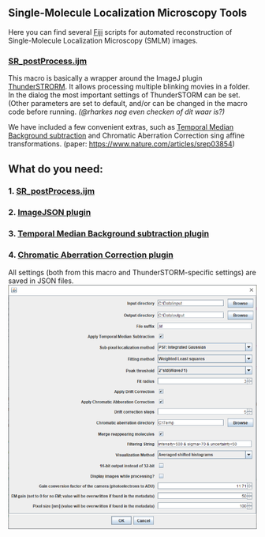 ## Single-Molecule Localization Microscopy Tools

Here you can find several [Fiji](https://fiji.sc) scripts for automated reconstruction of Single-Molecule Localization Microscopy (SMLM) images.

### [SR_postProcess.ijm](https://github.com/Jalink-lab/Temporal-Median-Background-Subtraction/releases)
This macro is basically a wrapper around the ImageJ plugin [ThunderSTRORM](https://zitmen.github.io/thunderstorm/).
It allows processing multiple blinking movies in a folder. In the dialog the most important settings of ThunderSTORM can be set. (Other parameters are set to default, and/or can be changed in the macro code before running. _(@rharkes nog even checken of dit waar is?)_

We have included a few convenient extras, such as [Temporal Median Background subtraction](https://github.com/Jalink-lab/Temporal-Median-Background-Subtraction/releases) and Chromatic Aberration Correction sing affine transformations. (paper: https://www.nature.com/articles/srep03854)

## What do you need:
### 1. [SR_postProcess.ijm](https://github.com/Jalink-lab/SMLM-macro/blob/master/SMLM_process_folder.ijm)
### 2. [ImageJSON plugin](https://github.com/Jalink-lab/ImageJSON/releases/download/v1.0/ImageJSON-1.0.0.jar)
### 3. [Temporal Median Background subtraction plugin](https://github.com/Jalink-lab/SMLM-macro/blob/master/SMLM_process_folder.ijm)
### 4. [Chromatic Aberration Correction plugin](https://github.com/Jalink-lab/Chromatic-Aberration-Correction/releases/download/v1.12/Chromatic-Aberration-Correction-1.12.jar)

All settings (both from this macro and ThunderSTORM-specific settings) are saved in JSON files.
![Macro dialog](images/SR_postprocess_dialog_screenshot.png)<!-- .element height="50%" width="50%" -->

